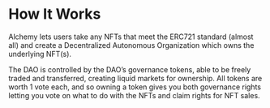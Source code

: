 # How It Works

Alchemy lets users take any NFTs that meet the ERC721 standard \(almost all\) and create a Decentralized Autonomous Organization which owns the underlying NFT\(s\). 

The DAO is controlled by the DAO’s governance tokens, able to be freely traded and transferred, creating liquid markets for ownership. All tokens are worth 1 vote each, and so owning a token gives you both governance rights letting you vote on what to do with the NFTs and claim rights for NFT sales.

